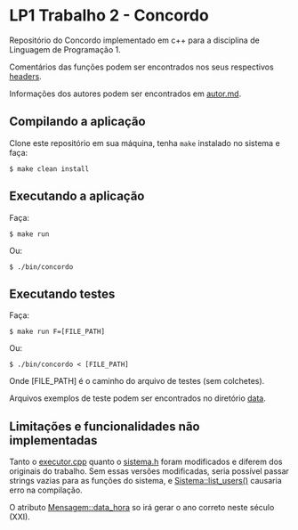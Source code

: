 # LP1 Trabalho 2 - Concordo

Repositório do Concordo implementado em c++ para a disciplina de Linguagem de Programação 1.

Comentários das funções podem ser encontrados nos seus respectivos [headers](./include).

Informações dos autores podem ser encontrados em [autor.md](./autor.md).

## Compilando a aplicação

Clone este repositório em sua máquina, tenha `make` instalado no sistema e faça:
```
$ make clean install
```

## Executando a aplicação

Faça:
```
$ make run
```
Ou:
```
$ ./bin/concordo
```

## Executando testes

Faça:
```
$ make run F=[FILE_PATH]
```
Ou:
```
$ ./bin/concordo < [FILE_PATH]
```
Onde [FILE_PATH] é o caminho do arquivo de testes (sem colchetes).

Arquivos exemplos de teste podem ser encontrados no diretório [data](./data).

## Limitações e funcionalidades não implementadas

Tanto o [executor.cpp](./src/executor.cpp) quanto o [sistema.h](./include/sistema.h) foram modificados e diferem dos originais do trabalho. Sem essas versões modificadas, seria possível passar strings vazias para as funções do sistema, e [Sistema::list_users()](./src/sistema.cpp) causaria erro na compilação.

O atributo [Mensagem::data_hora](./src/mensagem.cpp) so irá gerar o ano correto neste século (XXI).
